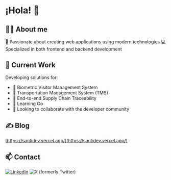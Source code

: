 # ¡Hola! 👋 

## 👨‍💻 About me
🚀 Passionate about creating web applications using modern technologies
💻 Specialized in both frontend and backend development

## 🚀 Current Work
Developing solutions for:
- 🔐 Biometric Visitor Management System
- 🚚 Transportation Management System (TMS)
- 🏁 End-to-end Supply Chain Traceability
- 🌱 Learning Go
- 👯 Looking to collaborate with the developer community

## ✍ Blog

[https://santidev.vercel.app/](https://santidev.vercel.app/) 

<!--
![JavaScript](https://img.shields.io/badge/-JavaScript-F7DF1E?style=flat-square&logo=javascript&logoColor=black)
![React](https://img.shields.io/badge/-React-61DAFB?style=flat-square&logo=react&logoColor=black)


## 📊 Mis Estadísticas de GitHub
![Estadísticas de GitHub](https://github-readme-stats.vercel.app/api?username=username&show_icons=true&theme=radical)
-->
## 📫 Contact
[![LinkedIn](https://img.shields.io/badge/-LinkedIn-0077B5?style=flat-square&logo=linkedin&logoColor=white)](https://www.linkedin.com/in/santiago-dellepiane-b829a952/)
![X (formerly Twitter)](https://img.shields.io/twitter/follow/sjdsan)

<!--
**santiagolp/santiagolp** is a ✨ _special_ ✨ repository because its `README.md` (this file) appears on your GitHub profile.

Here are some ideas to get you started:

- 🔭 I’m currently working on ...
- 🌱 I’m currently learning ...
- 👯 I’m looking to collaborate on ...
- 🤔 I’m looking for help with ...
- 💬 Ask me about ...
- 📫 How to reach me: ...
- 😄 Pronouns: ...
- ⚡ Fun fact: ...
-->
